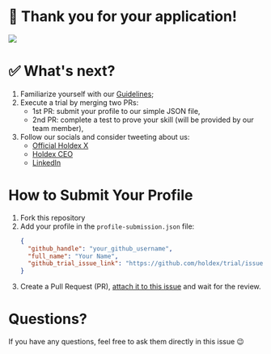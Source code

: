 # 🎉 Thank you for your application!   
![](https://media3.giphy.com/media/v1.Y2lkPTc5MGI3NjExYzM3aHRxaWg1NWR5ZXV5b3JxcnlrbjZ2c215aGdiejB1YzF5dG93ZyZlcD12MV9pbnRlcm5hbF9naWZfYnlfaWQmY3Q9Zw/3oz8xIsloV7zOmt81G/giphy.gif)

# ✅ What's next?
1. Familiarize yourself with our [Guidelines](https://github.com/holdex/developers/blob/main/.github/CONTRIBUTING.md);
1. Execute a trial by merging two PRs:
    - 1st PR: submit your profile to our simple JSON file,
    - 2nd PR: complete a test to prove your skill (will be provided by our team member),
1. Follow our socials and consider tweeting about us:
    - [Official Holdex X](https://x.com/HoldexIo)
    - [Holdex CEO](https://x.com/zolotokrylin)
    - [LinkedIn](https://www.linkedin.com/company/holdexlimited)
   
# How to Submit Your Profile  

1. Fork this repository
2. Add your profile in the `profile-submission.json` file: 
    ```json
    {
      "github_handle": "your_github_username",
      "full_name": "Your Name",
      "github_trial_issue_link": "https://github.com/holdex/trial/issues/your_issue_number"
    }
    ```
3. Create a Pull Request (PR), [attach it to this issue](https://docs.github.com/en/issues/tracking-your-work-with-issues/using-issues/linking-a-pull-request-to-an-issue#about-linked-issues-and-pull-requests) and wait for the review.

# Questions? 
If you have any questions, feel free to ask them directly in this issue 😉
